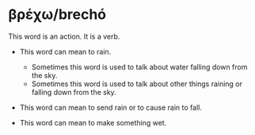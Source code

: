 # βρέχω/brechó
This word is an action. It is a verb. 

* This word can mean to rain. 
    * Sometimes this word is used to talk about water falling down from the sky.
    * Sometimes this word is used to talk about other things raining or falling down from the sky.


* This word can mean to send rain or to cause rain to fall. 

* This word can mean to make something wet.
